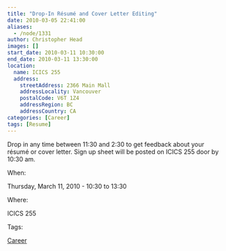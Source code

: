 ```yaml
---
title: "Drop-In Résumé and Cover Letter Editing"
date: 2010-03-05 22:41:00
aliases:
  - /node/1331
author: Christopher Head
images: []
start_date: 2010-03-11 10:30:00
end_date: 2010-03-11 13:30:00
location:
  name: ICICS 255
  address:
    streetAddress: 2366 Main Mall
    addressLocality: Vancouver
    postalCode: V6T 1Z4
    addressRegion: BC
    addressCountry: CA
categories: [Career]
tags: [Resume]
---
```


Drop in any time between 11:30 and 2:30 to get feedback about your résumé or cover letter. Sign up sheet will be posted on ICICS 255 door by 10:30 am.

When:

Thursday, March 11, 2010 - 10:30 to 13:30

Where:

ICICS 255

Tags:

[Career](/career)
